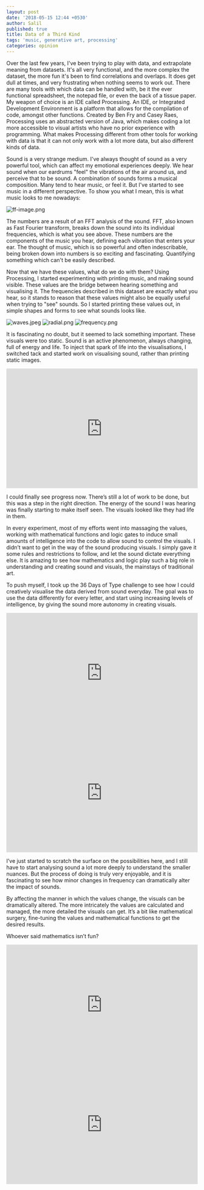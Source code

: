 ```yaml
---
layout: post
date: '2018-05-15 12:44 +0530'
author: Salil
published: true
title: Data of a Third Kind
tags: 'music, generative art, processing'
categories: opinion
---
```

Over the last few years, I've been trying to play with data, and extrapolate meaning from datasets. It's all very functional, and the more complex the dataset, the more fun it's been to find correlations and overlaps. It does get dull at times, and very frustrating when nothing seems to work out. There are many tools with which data can be handled with, be it the ever functional spreadsheet, the notepad file, or even the back of a tissue paper. My weapon of choice is an IDE called Processing. An IDE, or Integrated Development Environment is a platform that allows for the compilation of code, amongst other functions. Created by Ben Fry and Casey Raes, Processing uses an abstracted version of Java, which makes coding a lot more accessible to visual artists who have no prior experience with programming. What makes Processing different from other tools for working with data is that it can not only work with a lot more data, but also different kinds of data.

Sound is a very strange medium. I've always thought of sound as a very powerful tool, which can affect my emotional experiences deeply. We hear sound when our eardrums "feel" the vibrations of the air around us, and perceive that to be sound. A combination of sounds forms a musical composition. Many tend to hear music, or feel it. But I've started to see music in a different perspective. To show you what I mean, this is what music looks to me nowadays:

![ff-image.png]({{site.baseurl}}/assets/ff-image.png)

The numbers are a result of an FFT analysis of the sound. FFT, also known as Fast Fourier transform, breaks down the sound into its individual frequencies, which is what you see above. These numbers are the components of the music you hear, defining each vibration that enters your ear. The thought of music, which is so powerful and often indescribable, being broken down into numbers is so exciting and fascinating. Quantifying something which can't be easily described.

Now that we have these values, what do we do with them? Using Processing, I started experimenting with printing music, and making sound visible. These values are the bridge between hearing something and visualising it. The frequencies described in this dataset are exactly what you hear, so it stands to reason that these values might also be equally useful when trying to "see" sounds.
So I started printing these values out, in simple shapes and forms to see what sounds looks like.

![waves.jpeg]({{site.baseurl}}/assets/waves.jpeg)
![radial.png]({{site.baseurl}}/assets/radial.png)
![frequency.png]({{site.baseurl}}/assets/frequency.png)

It is fascinating no doubt, but it seemed to lack something important. These visuals were too static. Sound is an active phenomenon, always changing, full of energy and life. To inject that spark of life into the visualisations, I switched tack and started work on visualising sound, rather than printing static images.

<iframe width="100%" height="315" src="https://www.youtube.com/embed/lY9FNQ2zu8Q" frameborder="0" allow="accelerometer; autoplay; encrypted-media; gyroscope; picture-in-picture" allowfullscreen></iframe>

I could finally see progress now. There’s still a lot of work to be done, but this was a step in the right direction. The energy of the sound I was hearing was finally starting to make itself seen. The visuals looked like they had life in them.

In every experiment, most of my efforts went into massaging the values, working with mathematical functions and logic gates to induce small amounts of intelligence into the code to allow sound to control the visuals. I didn’t want to get in the way of the sound producing visuals. I simply gave it some rules and restrictions to follow, and let the sound dictate everything else. It is amazing to see how mathematics and logic play such a big role in understanding and creating sound and visuals, the mainstays of traditional art.

To push myself, I took up the 36 Days of Type challenge to see how I could creatively visualise the data derived from sound everyday. The goal was to use the data differently for every letter, and start using increasing levels of intelligence, by giving the sound more autonomy in creating visuals.

<iframe width="100%" height="315" src="https://www.youtube.com/embed/xEMqUubhzL4" frameborder="0" allow="accelerometer; autoplay; encrypted-media; gyroscope; picture-in-picture" allowfullscreen></iframe>

<iframe width="100%" height="315" src="https://www.youtube.com/embed/zg-CE5OOfD8" frameborder="0" allow="accelerometer; autoplay; encrypted-media; gyroscope; picture-in-picture" allowfullscreen></iframe>

I’ve just started to scratch the surface on the possibilities here, and I still have to start analysing sound a lot more deeply to understand the smaller nuances. But the process of doing is truly very enjoyable, and it is fascinating to see how minor changes in frequency can dramatically alter the impact of sounds.

By affecting the manner in which the values change, the visuals can be dramatically altered. The more intricately the values are calculated and managed, the more detailed the visuals can get. It’s a bit like mathematical surgery, fine-tuning the values and mathematical functions to get the desired results.

Whoever said mathematics isn’t fun?

<iframe width="100%" height="315" src="https://www.youtube.com/embed/gsAdXX9vbmg" frameborder="0" allow="accelerometer; autoplay; encrypted-media; gyroscope; picture-in-picture" allowfullscreen></iframe>

<iframe width="100%" height="315" src="https://www.youtube.com/embed/dYE8p7xdZaM" frameborder="0" allow="accelerometer; autoplay; encrypted-media; gyroscope; picture-in-picture" allowfullscreen></iframe>